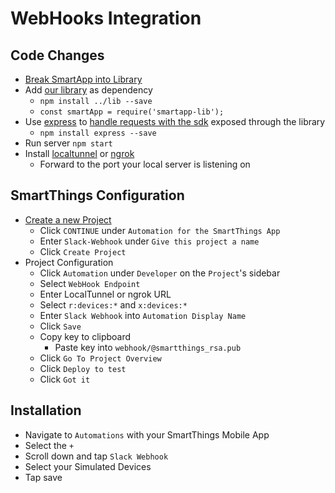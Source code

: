 # WebHooks Integration

## Code Changes
* [Break SmartApp into Library](../README.md)
* Add [our library](../lib/README.md) as dependency
    * `npm install ../lib --save`
    * `const smartApp = require('smartapp-lib');`
* Use [express](https://expressjs.com/) to [handle requests with the sdk](https://github.com/SmartThingsCommunity/smartapp-sdk-nodejs/#running-it-as-a-web-service) exposed through the library
    * `npm install express --save`
* Run server `npm start`
* Install [localtunnel](https://localtunnel.github.io/www/) or [ngrok](https://ngrok.com/download)
    * Forward to the port your local server is listening on

## SmartThings Configuration
* [Create a new Project](https://smartthings.developer.samsung.com/workspace/projects/new)
    * Click `CONTINUE` under `Automation for the SmartThings App`
    * Enter `Slack-Webhook` under `Give this project a name`
    * Click `Create Project`
* Project Configuration
    * Click `Automation` under `Developer` on the `Project`'s sidebar
    * Select `WebHook Endpoint`
    * Enter LocalTunnel or ngrok URL
    * Select `r:devices:*` and `x:devices:*`
    * Enter `Slack Webhook` into `Automation Display Name`
    * Click `Save`
    * Copy key to clipboard
        * Paste key into `webhook/@smartthings_rsa.pub`
    * Click `Go To Project Overview`
    * Click `Deploy to test`
    * Click `Got it`

## Installation
* Navigate to `Automations` with your SmartThings Mobile App
* Select the `+`
* Scroll down and tap `Slack Webhook`
* Select your Simulated Devices
* Tap save

